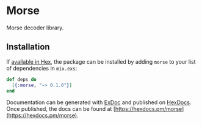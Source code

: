 # Morse

Morse decoder library.

## Installation

If [available in Hex](https://hex.pm/docs/publish), the package can be installed
by adding `morse` to your list of dependencies in `mix.exs`:

```elixir
def deps do
  [{:morse, "~> 0.1.0"}]
end
```

Documentation can be generated with [ExDoc](https://github.com/elixir-lang/ex_doc)
and published on [HexDocs](https://hexdocs.pm). Once published, the docs can
be found at [https://hexdocs.pm/morse](https://hexdocs.pm/morse).

